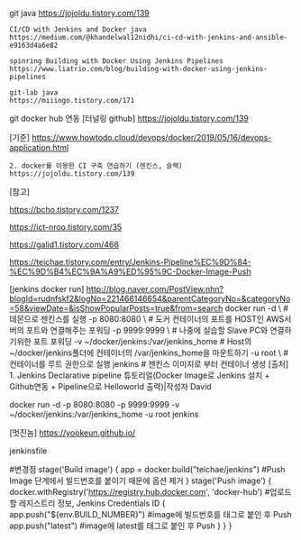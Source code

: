 
git java
https://jojoldu.tistory.com/139

    CI/CD with Jenkins and Docker java
    https://medium.com/@khandelwal12nidhi/ci-cd-with-jenkins-and-ansible-e9163d4a6e82

    spinring Building with Docker Using Jenkins Pipelines  
    https://www.liatrio.com/blog/building-with-docker-using-jenkins-pipelines

    git-lab java
    https://miiingo.tistory.com/171


git docker hub 연동
[터널링 github]
https://jojoldu.tistory.com/139

[기준]
https://www.howtodo.cloud/devops/docker/2019/05/16/devops-application.html

    2. docker를 이용한 CI 구축 연습하기 (젠킨스, 슬랙)
    https://jojoldu.tistory.com/139

[참고]

https://bcho.tistory.com/1237

https://ict-nroo.tistory.com/35

https://galid1.tistory.com/466

https://teichae.tistory.com/entry/Jenkins-Pipeline%EC%9D%84-%EC%9D%B4%EC%9A%A9%ED%95%9C-Docker-Image-Push


[jenkins docker run]
http://blog.naver.com/PostView.nhn?blogId=rudnfskf2&logNo=221466146654&parentCategoryNo=&categoryNo=58&viewDate=&isShowPopularPosts=true&from=search
docker run -d \   # 데몬으로 젠킨스를 실행
-p 8080:8080 \    # 도커 컨테이너의 포트를 HOST인 AWS서버의 포트와 연결해주는 포워딩
-p 9999:9999 \    # 나중에 실습할 Slave PC와 연결하기위한 포트 포워딩
-v ~/docker/jenkins:/var/jenkins_home # Host의 ~/docker/jenkins폴더에 컨테이너의 /var/jenkins_home을 마운트하기
-u root \ # 컨테이너를 루트 권한으로 실행
jenkins # 젠킨스 이미지로 부터 컨테이너 생성
[출처] 1. Jenkins Declarative pipeline 튜토리얼(Docker Image로 Jenkins 설치 + Github연동 + Pipeline으로 Helloworld 출력)|작성자 David

docker run -d -p 8080:8080 -p 9999:9999 -v ~/docker/jenkins:/var/jenkins_home -u root jenkins



[멋진놈]
https://yookeun.github.io/




jenkinsfile


#변경점
     stage('Build image') {
         app = docker.build("teichae/jenkins") #Push Image 단계에서 빌드번호를 붙이기 때문에 옵션 제거
     }
     stage('Push image') {
         docker.withRegistry('https://registry.hub.docker.com', 'docker-hub') #업로드할 레지스트리 정보, Jenkins Credentials ID {
             app.push("${env.BUILD_NUMBER}") #image에 빌드번호를 태그로 붙인 후 Push
             app.push("latest") #image에 latest를 태그로 붙인 후 Push
     }
  }
}
